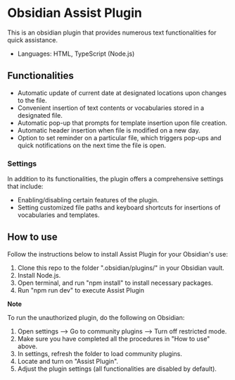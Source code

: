 # Obsidian Assist Plugin

This is an obsidian plugin that provides numerous text functionalities for quick assistance. 

- Languages: HTML, TypeScript (Node.js)

## Functionalities

- Automatic update of current date at designated locations upon changes to the file.
- Convenient insertion of text contents or vocabularies stored in a designated file.
- Automatic pop-up that prompts for template insertion upon file creation.
- Automatic header insertion when file is modified on a new day.
- Option to set reminder on a particular file, which triggers pop-ups and quick notifications on the next time the file is open.

### Settings 

In addition to its functionalities, the plugin offers a comprehensive settings that include:
- Enabling/disabling certain features of the plugin.
- Setting customized file paths and keyboard shortcuts for insertions of vocabularies and templates.

## How to use

Follow the instructions below to install Assist Plugin for your Obsidian's use:
1. Clone this repo to the folder ".obsidian/plugins/" in your Obsidian vault.
2. Install Node.js.
3. Open terminal, and run "npm install" to install necessary packages.
4. Run "npm run dev" to execute Assist Plugin

**Note**

To run the unauthorized plugin, do the following on Obsidian:
1. Open settings --> Go to community plugins --> Turn off restricted mode.
2. Make sure you have completed all the procedures in "How to use" above.
3. In settings, refresh the folder to load community plugins.
4. Locate and turn on "Assist Plugin".
5. Adjust the plugin settings (all functionalities are disabled by default).
